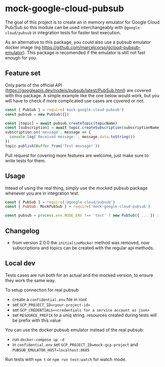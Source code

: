 # mock-google-cloud-pubsub

The goal of this project is to create an in memory emulator for Google Cloud Pub/Sub so this module
can be used interchangeably with `@google-cloud/pubsub` in integration tests for faster test execution.

As an alternative to this package, you could also use a pubsub emulator docker image
(eg https://github.com/marcelcorso/gcloud-pubsub-emulator). This package is recomended
if the emulator is still not fast enough for you.

## Feature set

Only parts of the official API (https://googleapis.dev/nodejs/pubsub/latest/PubSub.html) are
covered with this package. A simple example like the one below would work, but you will have
to check if more complicated use cases are covered or not.


```js
const { PubSub } = require('mock-google-cloud-pubsub')
const pubsub = new PubSub({})

const [topic] = await pubsub.createTopic(topicName)
const [subscription] = await topic.createSubscription(subscriptionName)
subscription.on('message', message => {
  console.log('Received message:', message.data.toString())
})
topic.publish(Buffer.from('Test message!'))
```

Pull request for covering more features are welcome, just make sure to write tests for them.

## Usage

Intead of using the real thing, simply use the mocked pubsub package whenever you are in integration test.

```js
const { PubSub } = require('@google-cloud/pubsub')
const { PubSub: MockPubSub } = require('mock-google-cloud-pubsub')

const pubsub = process.env.NODE_ENV !== 'test' ? new PubSub({ ... }) : new MockPubSub()
```

## Changelog

- from version 2.0.0 the `initializeMocker` method was removed, now subscriptions and topics can be
created with the regular api methods.

## Local dev

Tests cases are run both for an actual and the mocked version, to ensure they work the same way.

To setup connection for real pubsub

- create a `confidential.env` file in root
- set `GCP_PROJECT_ID=<your-project-id>`
- set `GCP_CREDENTIALS=<credentials for a service account as json>`
- set `RESOURCE_PREFIX` to a uniq string, resources created during tests will be prefix with this value

You can use the docker pubsub emulator instead of the real pubsub:

- run `docker-compose up -d`
- in `confidential.env` set `GCP_PROJECT_ID=mock-gcp-project` and `PUBSUB_EMULATOR_HOST=localhost:8685`

Run tests with `npm t` or `npm run test:watch` for watch mode.
